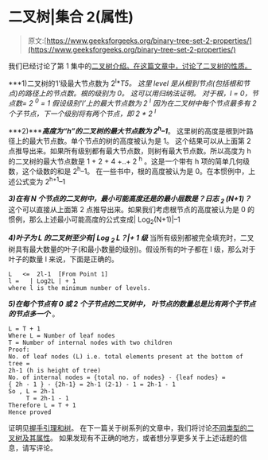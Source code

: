 # 二叉树|集合 2(属性)

> 原文:[https://www.geeksforgeeks.org/binary-tree-set-2-properties/](https://www.geeksforgeeks.org/binary-tree-set-2-properties/)

我们已经讨论了第 1 集中的[二叉树介绍。在这篇文章中，讨论了二叉树的性质。](http://quiz.geeksforgeeks.org/binary-tree-set-1-introduction/)

***1)二叉树的‘l’级最大节点数为 2<sup>l</sup>**T5。
这里 level 是从根到节点(包括根和节点)的路径上的节点数。根的级别为 0。
这可以用归纳法证明。
对于根，l = 0，节点数= 2 <sup>0</sup> = 1
假设级别‘l’上的最大节点数为 2 <sup>l</sup>
因为在二叉树中每个节点最多有 2 个子节点，下一个级别将有两个节点，即 2 * 2 <sup>l</sup>*

***2)******高度为“h”的二叉树的最大节点数为 2<sup>h</sup>–1***。
这里树的高度是根到叶路径上的最大节点数。单个节点的树的高度被认为是 1。
这个结果可以从上面第 2 点推导出来。如果所有级别都有最大节点数，则树有最大节点数。所以高度为 h 的二叉树的最大节点数是 1 + 2 + 4 +..+ 2 <sup>h</sup> 。这是一个带有 h 项的简单几何级数，这个级数的和是 2<sup>h</sup>–1。
在一些书中，根的高度被认为是 0。在本惯例中，上述公式变为 2<sup>h+1</sup>–1

***3)在有 N 个节点的二叉树中，最小可能高度还是******的最小层数是？日志 <sub>2</sub> (N+1)？***
这个可以直接从上面第 2 点推导出来。如果我们考虑根节点的高度被认为是 0 的惯例，那么上述最小可能高度的公式变成| Log<sub>2</sub>(N+1)|–1

***4)叶子为 L 的二叉树至少有| Log <sub>2</sub> L？|+ 1 级***
当所有级别都被完全填充时，二叉树具有最大数量的叶子(和最小数量的级别)。假设所有的叶子都在 l 级，那么对于叶子的数量 l 来说，下面是正确的。

```
L   <=  2l-1  [From Point 1]
l =   | Log2L | + 1 
where l is the minimum number of levels.
```

***5)在每个节点有 0 或 2 个子节点的二叉树中，*** ***叶节点的数量总是比有两个子节点的节点多一个*** 。

```
L = T + 1
Where L = Number of leaf nodes
T = Number of internal nodes with two children
Proof:
No. of leaf nodes (L) i.e. total elements present at the bottom of tree = 
2h-1 (h is height of tree)
No. of internal nodes = {total no. of nodes} - {leaf nodes} = 
{ 2h - 1 } - {2h-1} = 2h-1 (2-1) - 1 = 2h-1 - 1
So , L = 2h-1
     T = 2h-1 - 1
Therefore L = T + 1
Hence proved
```

证明见[握手引理和树](https://www.geeksforgeeks.org/handshaking-lemma-and-interesting-tree-properties/)。
在下一篇关于树系列的文章中，我们将讨论[不同类型的二叉树及其属性](http://quiz.geeksforgeeks.org/binary-tree-set-3-types-of-binary-tree/)。
如果发现有不正确的地方，或者想分享更多关于上述话题的信息，请写评论。